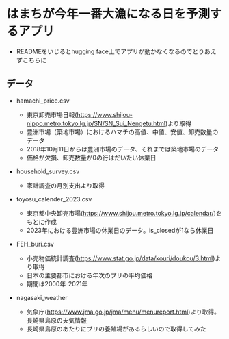 # はまちが今年一番大漁になる日を予測するアプリ
- READMEをいじるとhugging face上でアプリが動かなくなるのでとりあえずこちらに

## データ
- hamachi_price.csv
    - 東京卸売市場日報(https://www.shijou-nippo.metro.tokyo.lg.jp/SN/SN_Sui_Nengetu.html)より取得
    - 豊洲市場（築地市場）におけるハマチの高値、中値、安値、卸売数量のデータ
    - 2018年10月11日からは豊洲市場のデータ、それまでは築地市場のデータ
    - 価格が欠損、卸売数量が0の行はだいたい休業日

- household_survey.csv
    - 家計調査の月別支出より取得

- toyosu_calender_2023.csv
    - 東京都中央卸売市場(https://www.shijou.metro.tokyo.lg.jp/calendar/)をもとに作成
    - 2023年における豊洲市場の休業日のデータ。is_closedが1なら休業日

- FEH_buri.csv
    - 小売物価統計調査(https://www.stat.go.jp/data/kouri/doukou/3.html)より取得
    - 日本の主要都市における年次のブリの平均価格
    - 期間は2000年-2021年

- nagasaki_weather
    - 気象庁(https://www.jma.go.jp/jma/menu/menureport.html)より取得。長崎県島原の天気情報
    - 長崎県島原のあたりにブリの養殖場があるらしいので取得してみた